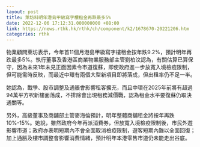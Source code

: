 ```yaml
---
layout: post
title: 萊坊料明年港島甲級寫字樓租金再跌最多5%
date: 2022-12-06 17:12:31.000000000 +08:00
link: https://news.rthk.hk/rthk/ch/component/k2/1678670-20221206.htm
categories: rthk
---
```


物業顧問萊坊表示，今年首11個月港島甲級寫字樓租金按年跌9.2%，預計明年再跌最多5%。執行董事及香港區商業物業服務部主管劉柏汶認為，有關估算已算保守，因為未來1年未見正面因素令市道復蘇，即使政府進一步放寬入境檢疫限制，但可能需時反映，而最近中環有兩個大型新項目即將落成，但出租率仍不足一半。

她認為，戰爭、股市調整及通脹會影響租客擴充，而且中環在2025年前將有超過94萬平方呎新樓面落成，不排除會出現租務減價戰，認為租金水平要復蘇仍取決通關等。

另外，高級董事及商舖部主管麥海倫預計，明年整體商舖租金將按年再跌10%-15%。她說，雖然政府今年再派消費券，但放寬入境檢疫限制後，市民外遊影響市道；政府亦表明短期內不會全面取消檢疫限制，遊客短期內難以全面回復；加上通脹及樓市調整會影響消費情緒，預計明年本港零售市道仍未能走出谷底。
